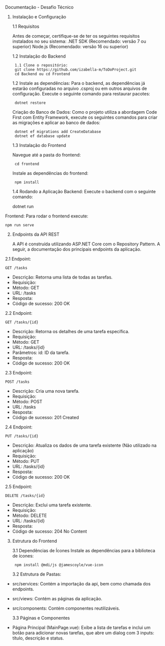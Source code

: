 Documentação - Desafio Técnico

1. Instalação e Configuração

   1.1 Requisitos

   Antes de começar, certifique-se de ter os seguintes requisitos instalados no seu sistema:
   .NET SDK (Recomendado: versão 7 ou superior)
   Node.js (Recomendado: versão 16 ou superior)

    1.2 Instalação do Backend
        
        1.1 Clone o repositório:
        git clone https://github.com/izabella-m/ToDoProject.git
        cd Backend ou cd Frontend

    1.2 Instale as dependências: Para o backend, as dependências já estarão configuradas no arquivo .csproj ou em outros arquivos de configuração.
Execute o seguinte comando para restaurar pacotes:

        dotnet restore

    Criação do Banco de Dados: Como o projeto utiliza a abordagem Code First com Entity Framework, execute os seguintes comandos para criar as migrações e aplicar ao banco de dados:

        dotnet ef migrations add CreateDatabase
        dotnet ef database update

    1.3 Instalação do Frontend
    
    Navegue até a pasta do frontend:

        cd frontend
    Instale as dependências do frontend:
    
        npm install



   1.4 Rodando a Aplicação
    Backend: Execute o backend com o seguinte comando:
            
    dotnet run

    
Frontend: Para rodar o frontend execute:
        
    npm run serve


2. Endpoints da API REST
    
   A API é construída utilizando ASP.NET Core com o Repository Pattern. A seguir, a documentação dos principais endpoints da aplicação.
   
2.1 Endpoint:
            
    GET /tasks
  - Descrição: Retorna uma lista de todas as tarefas.
  - Requisição:
  - Método: GET
  - URL: /tasks
  - Resposta:
  - Código de sucesso: 200 OK

2.2 Endpoint:

    GET /tasks/{id}
 - Descrição: Retorna os detalhes de uma tarefa específica.
- Requisição:
- Método: GET
- URL: /tasks/{id}
- Parâmetros: id: ID da tarefa.
- Resposta:
- Código de sucesso: 200 OK


2.3 Endpoint: 
        
    POST /tasks
- Descrição: Cria uma nova tarefa.
- Requisição:
- Método: POST
- URL: /tasks
- Resposta:
- Código de sucesso: 201 Created

2.4 Endpoint:
    
    PUT /tasks/{id}
- Descrição: Atualiza os dados de uma tarefa existente (Não utilizado na aplicação)
- Requisição:
- Método: PUT
- URL: /tasks/{id}
- Resposta:
- Código de sucesso: 200 OK

2.5 Endpoint:
    
    DELETE /tasks/{id}
- Descrição: Exclui uma tarefa existente.
- Requisição:
- Método: DELETE
- URL: /tasks/{id}
- Resposta:
- Código de sucesso: 204 No Content


3. Estrutura do Frontend

   3.1 Dependências de Ícones
   Instale as dependências para a biblioteca de ícones:

        npm install @mdi/js @jamescoyle/vue-icon

    3.2 Estrutura de Pastas:
- src/services: Contém a importação da api, bem como chamada dos endpoints.
- src/views: Contém as páginas da aplicação.
- src/components: Contém componentes reutilizáveis. 

    3.3 Páginas e Componentes
- Página Principal (MainPage.vue): Exibe a lista de tarefas e inclui um botão para adicionar novas tarefas, que abre um dialog com 3 inputs: título, descrição e status.
